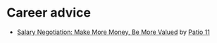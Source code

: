 # Career advice

- [Salary Negotiation: Make More Money, Be More Valued](https://www.kalzumeus.com/2012/01/23/salary-negotiation/) by [Patio 11](https://www.kalzumeus.com/)
